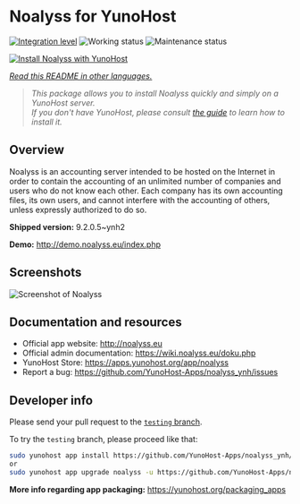 <!--
N.B.: This README was automatically generated by <https://github.com/YunoHost/apps/tree/master/tools/readme_generator>
It shall NOT be edited by hand.
-->

# Noalyss for YunoHost

[![Integration level](https://dash.yunohost.org/integration/noalyss.svg)](https://ci-apps.yunohost.org/ci/apps/noalyss/) ![Working status](https://ci-apps.yunohost.org/ci/badges/noalyss.status.svg) ![Maintenance status](https://ci-apps.yunohost.org/ci/badges/noalyss.maintain.svg)

[![Install Noalyss with YunoHost](https://install-app.yunohost.org/install-with-yunohost.svg)](https://install-app.yunohost.org/?app=noalyss)

*[Read this README in other languages.](./ALL_README.md)*

> *This package allows you to install Noalyss quickly and simply on a YunoHost server.*  
> *If you don't have YunoHost, please consult [the guide](https://yunohost.org/install) to learn how to install it.*

## Overview

Noalyss is an accounting server intended to be hosted on the Internet in order to contain the accounting of an unlimited number of companies and users who do not know each other. Each company has its own accounting files, its own users, and cannot interfere with the accounting of others, unless expressly authorized to do so.

**Shipped version:** 9.2.0.5~ynh2

**Demo:** <http://demo.noalyss.eu/index.php>

## Screenshots

![Screenshot of Noalyss](./doc/screenshots/Sélection_099_0.png)

## Documentation and resources

- Official app website: <http://noalyss.eu>
- Official admin documentation: <https://wiki.noalyss.eu/doku.php>
- YunoHost Store: <https://apps.yunohost.org/app/noalyss>
- Report a bug: <https://github.com/YunoHost-Apps/noalyss_ynh/issues>

## Developer info

Please send your pull request to the [`testing` branch](https://github.com/YunoHost-Apps/noalyss_ynh/tree/testing).

To try the `testing` branch, please proceed like that:

```bash
sudo yunohost app install https://github.com/YunoHost-Apps/noalyss_ynh/tree/testing --debug
or
sudo yunohost app upgrade noalyss -u https://github.com/YunoHost-Apps/noalyss_ynh/tree/testing --debug
```

**More info regarding app packaging:** <https://yunohost.org/packaging_apps>
